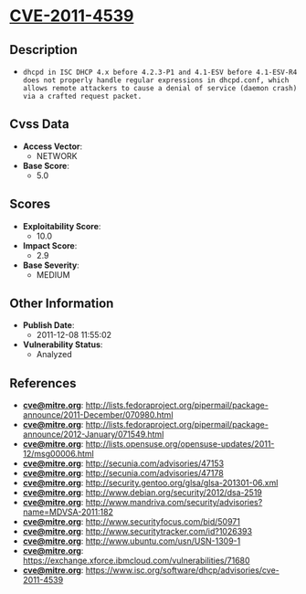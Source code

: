 
# [CVE-2011-4539](http://lists.fedoraproject.org/pipermail/package-announce/2011-December/070980.html)

## Description

- `dhcpd in ISC DHCP 4.x before 4.2.3-P1 and 4.1-ESV before 4.1-ESV-R4 does not properly handle regular expressions in dhcpd.conf, which allows remote attackers to cause a denial of service (daemon crash) via a crafted request packet.`

## Cvss Data

- **Access Vector**:
  - NETWORK
- **Base Score**:
  - 5.0

## Scores

- **Exploitability Score**:
  - 10.0
- **Impact Score**:
  - 2.9
- **Base Severity**:
  - MEDIUM

## Other Information

- **Publish Date**:
  - 2011-12-08 11:55:02
- **Vulnerability Status**:
  - Analyzed

## References

- **cve@mitre.org**: http://lists.fedoraproject.org/pipermail/package-announce/2011-December/070980.html
- **cve@mitre.org**: http://lists.fedoraproject.org/pipermail/package-announce/2012-January/071549.html
- **cve@mitre.org**: http://lists.opensuse.org/opensuse-updates/2011-12/msg00006.html
- **cve@mitre.org**: http://secunia.com/advisories/47153
- **cve@mitre.org**: http://secunia.com/advisories/47178
- **cve@mitre.org**: http://security.gentoo.org/glsa/glsa-201301-06.xml
- **cve@mitre.org**: http://www.debian.org/security/2012/dsa-2519
- **cve@mitre.org**: http://www.mandriva.com/security/advisories?name=MDVSA-2011:182
- **cve@mitre.org**: http://www.securityfocus.com/bid/50971
- **cve@mitre.org**: http://www.securitytracker.com/id?1026393
- **cve@mitre.org**: http://www.ubuntu.com/usn/USN-1309-1
- **cve@mitre.org**: https://exchange.xforce.ibmcloud.com/vulnerabilities/71680
- **cve@mitre.org**: https://www.isc.org/software/dhcp/advisories/cve-2011-4539

